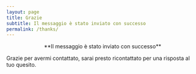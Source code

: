 ```yaml
---
layout: page
title: Grazie
subtitle: Il messaggio è stato inviato con successo
permalink: /thanks/
---
```


<center>**Il messaggio è stato inviato con successo**</center>   

Grazie per avermi contattato, sarai presto ricontattato per una risposta al tuo quesito.
